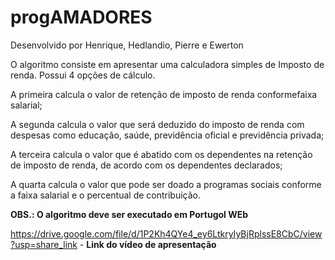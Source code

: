 # progAMADORES

Desenvolvido por Henrique, Hedlandio, Pierre e Ewerton

O algoritmo consiste em apresentar uma calculadora simples de Imposto de renda.
Possui 4 opções de cálculo.

A primeira calcula o valor de retenção de imposto de renda conformefaixa salarial;

A segunda calcula o valor que será deduzido do imposto de renda com despesas como educação, saúde, previdência oficial e previdência privada;

A terceira calcula o valor que é abatido com os dependentes na retenção de imposto de renda, de acordo com os dependentes declarados;

A quarta calcula o valor que pode ser doado a programas sociais conforme a faixa salarial e o percentual de contribuição.

**OBS.: O algoritmo deve ser executado em Portugol WEb**

https://drive.google.com/file/d/1P2Kh4QYe4_ey6LtkryIyBjRplssE8CbC/view?usp=share_link - **Link do vídeo de apresentação**
